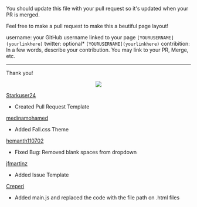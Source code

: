 You should update this file with your pull request so it's updated when your PR is merged.

Feel free to make a pull request to make this a beutiful page layout!

username: your GitHub username linked to your page ```[YOURUSERNAME](yourlinkhere)```
twitter: optional* ```[YOURUSERNAME](yourlinkhere)```
contribition: In a few words, describe your contribution. You may link to your PR, Merge, etc.

-----------------------------------------------------------------------------------
Thank you!

<div align="center">
<a href="https://github.com/omicreativedev/hacktoberfest2023/graphs/contributors">
<!-- <img src="https://contrib.rocks/image?repo=omicreativedev/hacktoberfest2023"> -->
 <img src="https://readme-contributors.now.sh/omicreativedev/hacktoberfest2023?width=500&spacing=2">
</a>
</div>



[Starkuser24](https://github.com/Starkuser24)
* Created Pull Request Template

[medinamohamed](https://github.com/medinamohamed)
* Added Fall.css Theme

[hemanth110702](https://github.com/hemanth110702)
* Fixed Bug: Removed blank spaces from dropdown

[jfmartinz](https://github.com/jfmartinz)
* Added Issue Template

[Creperi](https://github.com/Creperi)
* Added main.js and replaced the code with the file path on .html files    
